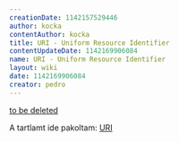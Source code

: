 ```yaml
---
creationDate: 1142157529446 
author: kocka 
contentAuthor: kocka 
title: URI - Uniform Resource Identifier 
contentUpdateDate: 1142169906084 
name: URI - Uniform Resource Identifier 
layout: wiki 
date: 1142169906084 
creator: pedro 
---
```

[to be deleted](to%20be%20deleted.html)

A tartlamt ide pakoltam: [URI](URI.html)
